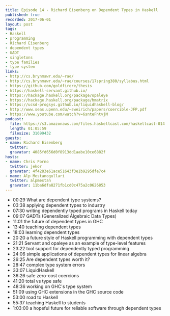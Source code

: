 ```yaml
--- 
title: Episode 14 - Richard Eisenberg on Dependent Types in Haskell
published: true
recorded: 2017-06-01
layout: post
tags:
- Haskell
- programming
- Richard Eisenberg
- dependent types
- GADT
- singletons
- type families
- type system
links:
- http://cs.brynmawr.edu/~rae/
- http://cs.brynmawr.edu/~rae/courses/17spring380/syllabus.html
- https://github.com/goldfirere/thesis
- https://haskell-servant.github.io/
- https://hackage.haskell.org/package/opaleye
- https://hackage.haskell.org/package/hmatrix
- https://ucsd-progsys.github.io/liquidhaskell-blog/
- http://www.seas.upenn.edu/~sweirich/papers/coercible-JFP.pdf
- https://www.youtube.com/watch?v=6snteFntvjM
podcast:
  file: https://s3.amazonaws.com/files.haskellcast.com/haskellcast-014.mp3
  length: 01:05:59
  filesize: 31699432
guests:
- name: Richard Eisenberg
  twitter: 
  gravatar: 4085fd656d0f8913dd1aabe10ce6882f
hosts:
- name: Chris Forno
  twitter: jekor
  gravatar: 4f4283e61ace51643f3e1b9295dfe7c4
- name: Alp Mestanogullari
  twitter: alpmestan
  gravatar: 11ba6dfa8271fb1cd0c475a2c0626853
---
```

* 00:29 What are dependent type systems?
* 03:38 applying dependent types to industry
* 07:30 writing dependently typed programs in Haskell today
* 09:07 GADTs (Generalized Algebraic Data Types)
* 11:01 the future of dependent types in GHC
* 13:40 teaching dependent types
* 18:03 learning dependent types
* 20:20 a future style of Haskell programming with dependent types
* 21:21 Servant and opaleye as an example of type-level features
* 23:22 tool support for dependently typed programming
* 24:06 simple applications of dependent types for linear algebra
* 26:25 Are dependent types worth it?
* 28:47 complex type system errors
* 33:07 LiquidHaskell
* 36:26 safe zero-cost coercions
* 41:20 total vs type safe
* 48:36 working on GHC's type system
* 51:09 using GHC extensions in the GHC source code
* 53:00 road to Haskell
* 55:37 teaching Haskell to students
* 1:03:00 a hopeful future for reliable software through dependent types
